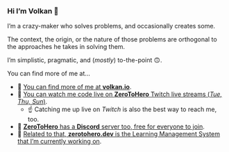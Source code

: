 ### Hi I’m Volkan 👋

I’m a crazy-maker who solves problems, and occasionally creates some. 

The context, the origin, or the nature of those problems are orthogonal to the approaches he takes in solving them.

I’m simplistic, pragmatic, and (*mostly*) to-the-point 🙃.

You can find more of me at…

* 🏡 [You can find more of me at **volkan.io**](https://volkan.io/).
* 🎥 [You can watch me code live on **ZeroToHero** Twitch live streams (*Tue, Thu, Sun*)](https://twitch.tv/ZeroToHeroDev).
    * ☝️ Catching me up live on *Twitch* is also the best way to reach me, too.
* 💬 [**ZeroToHero** has a **Discord** server too, free for everyone to join](https://discord.gg/fAucgWz).
* 🦄 [Related to that, **zerotohero.dev** is the Learning Management System that I’m currently working on](https://zerotohero.dev).
